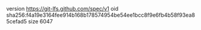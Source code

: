 version https://git-lfs.github.com/spec/v1
oid sha256:f4a19e3164fee914b168b178574954be54ee1bcc8f9e6fb4b58f93ea85cefad5
size 6047
